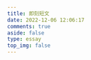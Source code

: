 ```yaml
---
title: 即刻短文
date: 2022-12-06 12:06:17
comments: true
aside: false
type: essay
top_img: false
---
```

